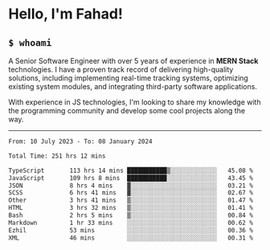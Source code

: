 <h1>Hello, I'm Fahad!</h1>

<h2><code>$ whoami</code></h2>

A Senior Software Engineer with over 5 years of experience in **MERN Stack** technologies. I have a proven track record of delivering high-quality solutions, including implementing real-time tracking systems, optimizing existing system modules, and integrating third-party software applications.

With experience in JS technologies, I'm looking to share my knowledge with the programming community and develop some cool projects along the way.

---

<!--START_SECTION:waka-->

```txt
From: 10 July 2023 - To: 08 January 2024

Total Time: 251 hrs 12 mins

TypeScript       113 hrs 14 mins ███████████▒░░░░░░░░░░░░░   45.08 %
JavaScript       109 hrs 8 mins  ███████████░░░░░░░░░░░░░░   43.45 %
JSON             8 hrs 4 mins    ▓░░░░░░░░░░░░░░░░░░░░░░░░   03.21 %
SCSS             6 hrs 41 mins   ▓░░░░░░░░░░░░░░░░░░░░░░░░   02.67 %
Other            3 hrs 41 mins   ▒░░░░░░░░░░░░░░░░░░░░░░░░   01.47 %
HTML             3 hrs 32 mins   ▒░░░░░░░░░░░░░░░░░░░░░░░░   01.41 %
Bash             2 hrs 5 mins    ▒░░░░░░░░░░░░░░░░░░░░░░░░   00.84 %
Markdown         1 hr 33 mins    ░░░░░░░░░░░░░░░░░░░░░░░░░   00.62 %
Ezhil            53 mins         ░░░░░░░░░░░░░░░░░░░░░░░░░   00.36 %
XML              46 mins         ░░░░░░░░░░░░░░░░░░░░░░░░░   00.31 %
```

<!--END_SECTION:waka-->

<!--
**heyFahad/heyFahad** is a ✨ _special_ ✨ repository because its `README.md` (this file) appears on your GitHub profile.

Here are some ideas to get you started:

- 🔭 I’m currently working on ...
- 🌱 I’m currently learning ...
- 👯 I’m looking to collaborate on ...
- 🤔 I’m looking for help with ...
- 💬 Ask me about ...
- 📫 How to reach me: ...
- 😄 Pronouns: ...
- ⚡ Fun fact: ...
-->
